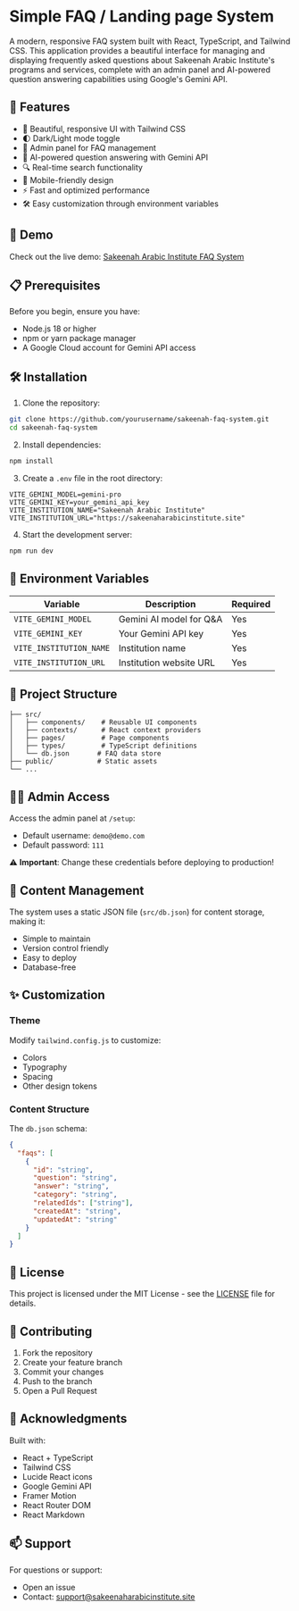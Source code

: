 # Simple FAQ / Landing page System

A modern, responsive FAQ system built with React, TypeScript, and Tailwind CSS. This application provides a beautiful interface for managing and displaying frequently asked questions about Sakeenah Arabic Institute's programs and services, complete with an admin panel and AI-powered question answering capabilities using Google's Gemini API.

## 🌟 Features

- 🎨 Beautiful, responsive UI with Tailwind CSS
- 🌓 Dark/Light mode toggle
- 🔐 Admin panel for FAQ management
- 🤖 AI-powered question answering with Gemini API
- 🔍 Real-time search functionality
- 📱 Mobile-friendly design
- ⚡ Fast and optimized performance
- 🛠 Easy customization through environment variables

## 🚀 Demo

Check out the live demo: [Sakeenah Arabic Institute FAQ System](http://faq.sakeenaharabicinstitute.site)

## 📋 Prerequisites

Before you begin, ensure you have:
- Node.js 18 or higher
- npm or yarn package manager
- A Google Cloud account for Gemini API access

## 🛠 Installation

1. Clone the repository:
```bash
git clone https://github.com/yourusername/sakeenah-faq-system.git
cd sakeenah-faq-system
```

2. Install dependencies:
```bash
npm install
```

3. Create a `.env` file in the root directory:
```env
VITE_GEMINI_MODEL=gemini-pro
VITE_GEMINI_KEY=your_gemini_api_key
VITE_INSTITUTION_NAME="Sakeenah Arabic Institute"
VITE_INSTITUTION_URL="https://sakeenaharabicinstitute.site"
```

4. Start the development server:
```bash
npm run dev
```

## 🔧 Environment Variables

| Variable | Description | Required |
|----------|-------------|----------|
| `VITE_GEMINI_MODEL` | Gemini AI model for Q&A | Yes |
| `VITE_GEMINI_KEY` | Your Gemini API key | Yes |
| `VITE_INSTITUTION_NAME` | Institution name | Yes |
| `VITE_INSTITUTION_URL` | Institution website URL | Yes |

## 📁 Project Structure

```
├── src/
│   ├── components/    # Reusable UI components
│   ├── contexts/      # React context providers
│   ├── pages/         # Page components
│   ├── types/         # TypeScript definitions
│   └── db.json       # FAQ data store
├── public/           # Static assets
└── ...
```

## 👨‍💼 Admin Access

Access the admin panel at `/setup`:
- Default username: `demo@demo.com`
- Default password: `111`

⚠️ **Important**: Change these credentials before deploying to production!

## 📝 Content Management

The system uses a static JSON file (`src/db.json`) for content storage, making it:
- Simple to maintain
- Version control friendly
- Easy to deploy
- Database-free

## ✨ Customization

### Theme
Modify `tailwind.config.js` to customize:
- Colors
- Typography
- Spacing
- Other design tokens

### Content Structure
The `db.json` schema:
```json
{
  "faqs": [
    {
      "id": "string",
      "question": "string",
      "answer": "string",
      "category": "string",
      "relatedIds": ["string"],
      "createdAt": "string",
      "updatedAt": "string"
    }
  ]
}
```

## 📄 License

This project is licensed under the MIT License - see the [LICENSE](LICENSE) file for details.

## 🤝 Contributing

1. Fork the repository
2. Create your feature branch
3. Commit your changes
4. Push to the branch
5. Open a Pull Request

## 🙏 Acknowledgments

Built with:
- React + TypeScript
- Tailwind CSS
- Lucide React icons
- Google Gemini API
- Framer Motion
- React Router DOM
- React Markdown

## 📫 Support

For questions or support:
- Open an issue
- Contact: support@sakeenaharabicinstitute.site

